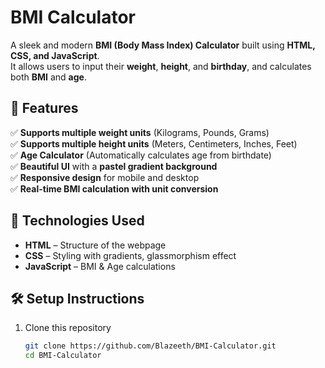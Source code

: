 # BMI Calculator

A sleek and modern **BMI (Body Mass Index) Calculator** built using **HTML, CSS, and JavaScript**.  
It allows users to input their **weight**, **height**, and **birthday**, and calculates both **BMI** and **age**.  

## 🌟 Features  
✅ **Supports multiple weight units** (Kilograms, Pounds, Grams)  
✅ **Supports multiple height units** (Meters, Centimeters, Inches, Feet)  
✅ **Age Calculator** (Automatically calculates age from birthdate)  
✅ **Beautiful UI** with a **pastel gradient background**  
✅ **Responsive design** for mobile and desktop  
✅ **Real-time BMI calculation with unit conversion**  

## 🚀 Technologies Used  
- **HTML** – Structure of the webpage  
- **CSS** – Styling with gradients, glassmorphism effect  
- **JavaScript** – BMI & Age calculations  
 
## 🛠️ Setup Instructions  
1. Clone this repository  
   ```bash
   git clone https://github.com/Blazeeth/BMI-Calculator.git
   cd BMI-Calculator
